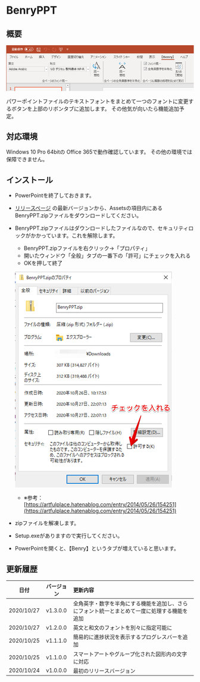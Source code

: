 # BenryPPT

## 概要

![ribbon](./README_RESOURCES/ribbon.png)

パワーポイントファイルのテキストフォントをまとめて一つのフォントに変更するボタンを上部のリボンタブに追加します。
その他気が向いたら機能追加予定。

## 対応環境

Windows 10 Pro 64bitの Office 365で動作確認しています。
その他の環境では保障できません。

## インストール

- PowerPointを終了しておきます。
- [リリースページ](https://github.com/takashyx/BenryPPT/releases) の最新バージョンから、Assetsの項目内にあるBenryPPT.zipファイルをダウンロードしてください。
- BenryPPT.zipファイルはダウンロードしたファイルなので、セキュリティロックがかかっています。これを解除します。
  - BenryPPT.zipファイルを右クリック→「プロパティ」
  - 開いたウィンドウ「全般」タブの一番下の「許可」にチェックを入れる
  - OKを押して終了

  ![setup](./README_RESOURCES/unlock.png)
  - ※参考：[https://artfulplace.hatenablog.com/entry/2014/05/26/154251](https://artfulplace.hatenablog.com/entry/2014/05/26/154251)

- zipファイルを解凍します。
- Setup.exeがありますので実行してください。
- PowerPointを開くと、【Benry】というタブが増えていると思います。

## 更新履歴

|日付|バージョン|更新内容|
|:-:|:-:|:-|
|2020/10/27|v1.3.0.0|全角英字・数字を半角にする機能を追加し、さらにフォント統一とまとめて一度に処理する機能を追加|
|2020/10/27|v1.2.0.0|英文と和文のフォントを別々に指定可能に|
|2020/10/25|v1.1.1.0|簡易的に進捗状況を表示するプログレスバーを追加|
|2020/10/25|v1.1.0.0| スマートアートやグループ化された図形内の文字に対応|
|2020/10/24|v1.0.0.0|最初のリリースバージョン|
